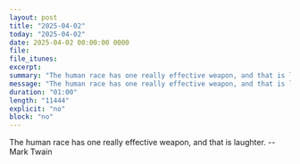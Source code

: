 ```yaml
---
layout: post
title: "2025-04-02"
today: "2025-04-02"
date: 2025-04-02 00:00:00 0000
file:
file_itunes:
excerpt:
summary: "The human race has one really effective weapon, and that is laughter. -- Mark Twain"
message: "The human race has one really effective weapon, and that is laughter. -- Mark Twain"
duration: "01:00"
length: "11444"
explicit: "no"
block: "no"
---
```

The human race has one really effective weapon, and that is laughter. -- Mark Twain

